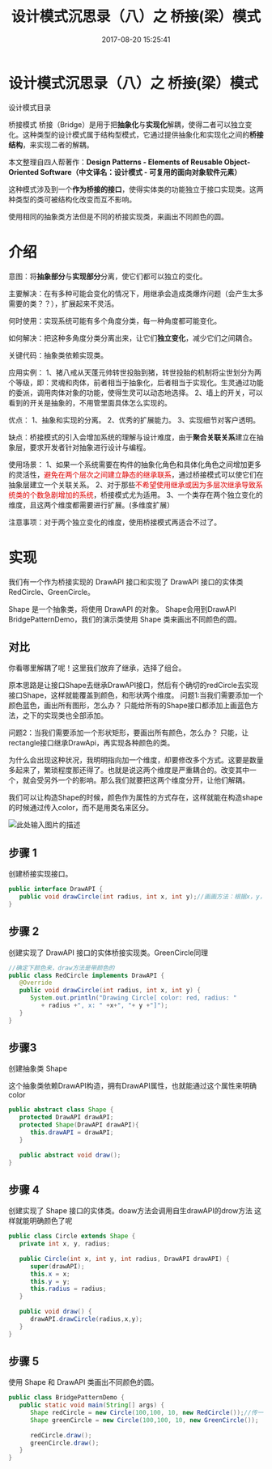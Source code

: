 ﻿---
title: 设计模式沉思录（八）之 桥接(梁）模式
date: 2017-08-20 15:25:41
tags: [设计模式]
categories: 原理理解

---


# 设计模式沉思录（八）之 桥接(梁）模式

设计模式目录

桥接模式
桥接（Bridge）是用于把**抽象化**与**实现化**解耦，使得二者可以独立变化。这种类型的设计模式属于结构型模式，它通过提供抽象化和实现化之间的**桥接结构**，来实现二者的解耦。

本文整理自四人帮著作：**Design Patterns - Elements of Reusable Object-Oriented Software（中文译名：设计模式 - 可复用的面向对象软件元素）**


这种模式涉及到一个**作为桥接的接口**，使得实体类的功能独立于接口实现类。这两种类型的类可被结构化改变而互不影响。

使用相同的抽象类方法但是不同的桥接实现类，来画出不同颜色的圆。

# 介绍
意图：将**抽象部分**与**实现部分**分离，使它们都可以独立的变化。

主要解决：在有多种可能会变化的情况下，用继承会造成类爆炸问题（会产生太多需要的类？？），扩展起来不灵活。

何时使用：实现系统可能有多个角度分类，每一种角度都可能变化。

如何解决：把这种多角度分类分离出来，让它们**独立变化**，减少它们之间耦合。

关键代码：抽象类依赖实现类。

应用实例： 
1、猪八戒从天蓬元帅转世投胎到猪，转世投胎的机制将尘世划分为两个等级，即：灵魂和肉体，前者相当于抽象化，后者相当于实现化。生灵通过功能的委派，调用肉体对象的功能，使得生灵可以动态地选择。 2、墙上的开关，可以看到的开关是抽象的，不用管里面具体怎么实现的。

优点： 
1、抽象和实现的分离。 
2、优秀的扩展能力。 
3、实现细节对客户透明。

缺点：桥接模式的引入会增加系统的理解与设计难度，由于**聚合关联关系**建立在抽象层，要求开发者针对抽象进行设计与编程。

使用场景： 
1、如果一个系统需要在构件的抽象化角色和具体化角色之间增加更多的灵活性，<font color="#dd0000">避免在两个层次之间建立静态的继承联系</font>，通过桥接模式可以使它们在抽象层建立一个关联关系。 
2、对于那些<font color="#dd0000">不希望使用继承或因为多层次继承导致系统类的个数急剧增加的系统</font>，桥接模式尤为适用。 
3、一个类存在两个独立变化的维度，且这两个维度都需要进行扩展。(多维度扩展）

注意事项：对于两个独立变化的维度，使用桥接模式再适合不过了。

# 实现
我们有一个作为桥接实现的 DrawAPI 接口和实现了 DrawAPI 接口的实体类 RedCircle、GreenCircle。

Shape 是一个抽象类，将使用 DrawAPI 的对象。
Shape会用到DrawAPI
BridgePatternDemo，我们的演示类使用 Shape 类来画出不同颜色的圆。

## 对比
你看哪里解耦了呢！这里我们放弃了继承，选择了组合。

原本思路是让接口Shape去继承DrawAPI接口，然后有个确切的redCircle去实现接口Shape，这样就能覆盖到颜色，和形状两个维度。
问题1:当我们需要添加一个颜色蓝色，画出所有图形，怎么办？ 只能给所有的Shape接口都添加上画蓝色方法，之下的实现类也全部添加。

问题2：当我们需要添加一个形状矩形，要画出所有颜色，怎么办？
只能，让rectangle接口继承DrawApi，再实现各种颜色的类。

为什么会出现这种状况，我明明指向加一个维度，却要修改多个方式。这要是数量多起来了，繁琐程度那还得了。也就是说这两个维度是严重耦合的。改变其中一个，就会受另外一个的影响。那么我们就要把这两个维度分开，让他们解耦。

我们可以让构造Shape的时候，颜色作为属性的方式存在，这样就能在构造shape的时候通过传入color，而不是用类名来区分。



![此处输入图片的描述][1]

## 步骤 1
创建桥接实现接口。
```Java
public interface DrawAPI {
   public void drawCircle(int radius, int x, int y);//画画方法：根据x，y，半径，画圈
}
```
## 步骤 2
创建实现了 DrawAPI 接口的实体桥接实现类。GreenCircle同理
```Java
//确定下颜色来，draw方法是带颜色的
public class RedCircle implements DrawAPI {
   @Override
   public void drawCircle(int radius, int x, int y) {
      System.out.println("Drawing Circle[ color: red, radius: "
         + radius +", x: " +x+", "+ y +"]");
   }
}
```
## 步骤3
创建抽象类 Shape

这个抽象类依赖DrawAPI构造，拥有DrawAPI属性，也就能通过这个属性来明确color
```Java
public abstract class Shape {
   protected DrawAPI drawAPI;
   protected Shape(DrawAPI drawAPI){
      this.drawAPI = drawAPI;
   }
   
   public abstract void draw();  
}
```
## 步骤 4
创建实现了 Shape 接口的实体类。doaw方法会调用自生drawAPI的drow方法
这样就能明确颜色了呢
```Java
public class Circle extends Shape {
   private int x, y, radius;
 
   public Circle(int x, int y, int radius, DrawAPI drawAPI) {
      super(drawAPI);
      this.x = x;  
      this.y = y;  
      this.radius = radius;
   }
 
   public void draw() {
      drawAPI.drawCircle(radius,x,y);
   }
}
```

## 步骤 5
使用 Shape 和 DrawAPI 类画出不同颜色的圆。

```java
public class BridgePatternDemo {
   public static void main(String[] args) {
      Shape redCircle = new Circle(100,100, 10, new RedCircle());//传一个颜色进去
      Shape greenCircle = new Circle(100,100, 10, new GreenCircle());
 
      redCircle.draw();
      greenCircle.draw();
   }
}
```





  [1]: http://www.runoob.com/wp-content/uploads/2014/08/bridge_pattern_uml_diagram.jpg